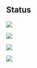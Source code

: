 ## Status


![](https://komarev.com/ghpvc/?username=ttsujino&color=yellow)

![](https://github-profile-summary-cards.vercel.app/api/cards/profile-details?username=ttsujino&theme=dracula)

![](https://github-readme-stats.vercel.app/api?username=hoge&count_private=true&show_icons=true&hide=contribs&count_private=true&theme=dracula)

![](https://github-readme-stats.vercel.app/api/top-langs/?username=ttsujino&layout=compact&theme=dracula)

<!--

This is profile is referring to the page below.

https://jackswim3411.hatenablog.com/entry/2021/09/18/205206

-->
